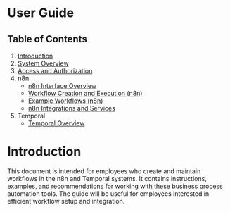 # User Guide

## Table of Contents
1. [Introduction](#introduction)
2. [System Overview](system_overview.md)
3. [Access and Authorization](access_and_auth.md)
4. n8n
    - [n8n Interface Overview](n8n/overview.md)
    - [Workflow Creation and Execution (n8n)](n8n/workflow_creation.md)
    - [Example Workflows (n8n)](n8n/examples/README.md)
    - [n8n Integrations and Services](n8n/integrations.md)
5. Temporal
    - [Temporal Overview](temporal/overview.md)

# Introduction

This document is intended for employees who create and maintain workflows in the n8n and Temporal systems. It contains instructions, examples, and recommendations for working with these business process automation tools. The guide will be useful for employees interested in efficient workflow setup and integration. 